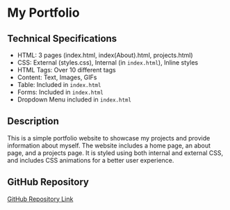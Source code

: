 # My Portfolio

## Technical Specifications
- HTML: 3 pages (index.html, index(About).html, projects.html)
- CSS: External (styles.css), Internal (in `index.html`), Inline styles
- HTML Tags: Over 10 different tags
- Content: Text, Images, GIFs
- Table: Included in `index.html`
- Forms: Included in `index.html`
- Dropdown Menu included in `index.html`

## Description
This is a simple portfolio website to showcase my projects and provide information about myself. The website includes a home page, an about page, and a projects page. It is styled using both internal and external CSS, and includes CSS animations for a better user experience.

## GitHub Repository
[GitHub Repository Link](https://github.com/fareedmirzay/PortfolioSBA)